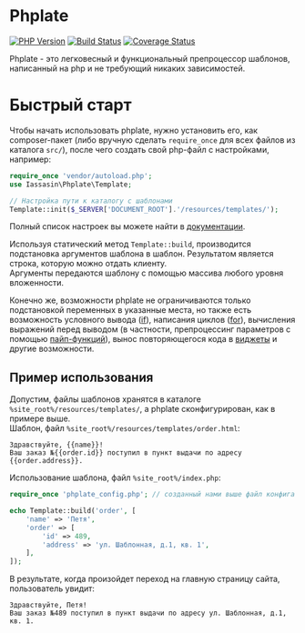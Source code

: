 # Phplate
[![PHP Version](https://img.shields.io/badge/php-%3E%3D%207.0-8892BF.svg)](https://php.net/)
[![Build Status](https://travis-ci.org/iassasin/phplate.svg?branch=dev)](https://travis-ci.org/iassasin/phplate)
[![Coverage Status](https://coveralls.io/repos/github/iassasin/phplate/badge.svg?branch=dev)](https://coveralls.io/github/iassasin/phplate?branch=dev)

Phplate - это легковесный и функциональный препроцессор шаблонов, написанный на php и не требующий никаких зависимостей.

# Быстрый старт

Чтобы начать использовать phplate, нужно установить его, как composer-пакет (либо вручную сделать `require_once` для всех файлов из каталога `src/`), после чего создать свой php-файл с настройками, например:

```php
require_once 'vendor/autoload.php';
use Iassasin\Phplate\Template;

// Настройка пути к каталогу с шаблонами
Template::init($_SERVER['DOCUMENT_ROOT'].'/resources/templates/');
```

Полный список настроек вы можете найти в [документации](docs/api.md).

Используя статический метод `Template::build`, производится подстановка аргументов шаблона в шаблон. Результатом является строка, которую можно отдать клиенту.  
Аргументы передаются шаблону с помощью массива любого уровня вложенности.

Конечно же, возможности phplate не ограничиваются только подстановкой переменных в указанные места, но также есть возможность условного вывода ([if](docs/constructions/if.md)), написания циклов ([for](docs/constructions/for.md)), вычисления выражений перед выводом (в частности, препроцессинг параметров с помощью [пайп-функций](docs/pipe-functions.md)), вынос повторяющегося кода в [виджеты](docs/constructions/widget.md) и другие возможности.

## Пример использования

Допустим, файлы шаблонов хранятся в каталоге `%site_root%/resources/templates/`, а phplate сконфигурирован, как в примере выше.  
Шаблон, файл `%site_root%/resources/templates/order.html`:
```
Здравствуйте, {{name}}!
Ваш заказ №{{order.id}} поступил в пункт выдачи по адресу {{order.address}}.
```

Использование шаблона, файл `%site_root%/index.php`:

```php
require_once 'phplate_config.php'; // созданный нами выше файл конфига

echo Template::build('order', [
	'name' => 'Петя',
	'order' => [
		'id' => 489,
		'address' => 'ул. Шаблонная, д.1, кв. 1',
	],
]);
```

В результате, когда произойдет переход на главную страницу сайта, пользователь увидит:
```
Здравствуйте, Петя!
Ваш заказ №489 поступил в пункт выдачи по адресу ул. Шаблонная, д.1, кв. 1.
```
